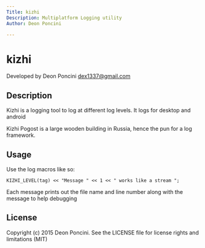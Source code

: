 ```yaml
---
Title: kizhi
Description: Multiplatform Logging utility
Author: Deon Poncini

---
```

kizhi
===============

Developed by Deon Poncini <dex1337@gmail.com>

Description
-----------
Kizhi is a logging tool to log at different log levels. It logs for desktop
and android

Kizhi Pogost is a large wooden building in Russia, hence the pun for a log
framework.

Usage
-----
Use the log macros like so:

    KIZHI_LEVEL(tag) << "Message " << 1 << " works like a stream ";

Each message prints out the file name and line number along with the message
to help debugging

License
-------
Copyright (c) 2015 Deon Poncini.
See the LICENSE file for license rights and limitations (MIT)
